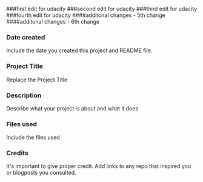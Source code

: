 ###first edit for udacity 
###second edit for udacity 
###third edit for udacity 
###fourth edit for udacity 
####additonal changes - 5th change
####additonal changes - 6th change


### Date created
Include the date you created this project and README file.

### Project Title
Replace the Project Title

### Description
Describe what your project is about and what it does

### Files used
Include the files used

### Credits
It's important to give proper credit. Add links to any repo that inspired you or blogposts you consulted.

